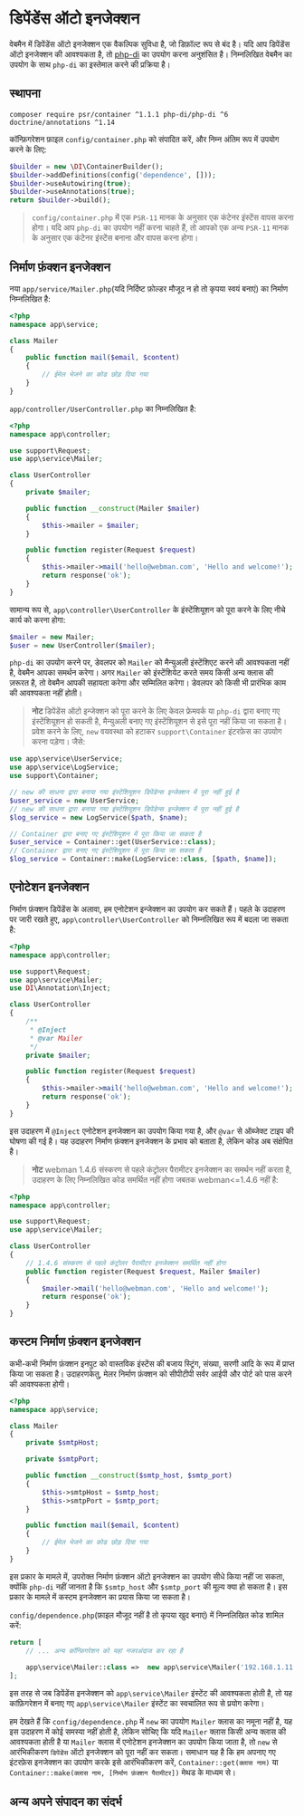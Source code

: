 # डिपेंडेंस ऑटो इनजेक्शन

वेबमैन में डिपेंडेंस ऑटो इनजेक्शन एक वैकल्पिक सुविधा है, जो डिफ़ॉल्ट रूप से बंद है। यदि आप डिपेंडेंस ऑटो इनजेक्शन की आवश्यकता है, तो [php-di](https://php-di.org/doc/getting-started.html) का उपयोग करना अनुशंसित है। निम्नलिखित वेबमैन का उपयोग के साथ `php-di` का इस्तेमाल करने की प्रक्रिया है।

## स्थापना 
```
composer require psr/container ^1.1.1 php-di/php-di ^6 doctrine/annotations ^1.14
```

कॉन्फ़िगरेशन फ़ाइल `config/container.php` को संपादित करें, और निम्न अंतिम रूप में उपयोग करने के लिए:
```php
$builder = new \DI\ContainerBuilder();
$builder->addDefinitions(config('dependence', []));
$builder->useAutowiring(true);
$builder->useAnnotations(true);
return $builder->build();
```

> `config/container.php` में एक `PSR-11` मानक के अनुसार एक कंटेनर इंस्टेंस वापस करना होगा। यदि आप `php-di` का उपयोग नहीं करना चाहते ​​हैं, तो आपको एक अन्य `PSR-11` मानक के अनुसार एक कंटेनर इंस्टेंस बनाना और वापस करना होगा।

## निर्माण फ़ंक्शन इनजेक्शन
नया `app/service/Mailer.php`(यदि निर्दिष्ट फ़ोल्डर मौजूद न हो तो कृपया स्वयं बनाएं) का निर्माण निम्नलिखित है:
```php
<?php
namespace app\service;

class Mailer
{
    public function mail($email, $content)
    {
        // ईमेल भेजने का कोड छोड़ दिया गया
    }
}
```

`app/controller/UserController.php` का निम्नलिखित है:

```php
<?php
namespace app\controller;

use support\Request;
use app\service\Mailer;

class UserController
{
    private $mailer;

    public function __construct(Mailer $mailer)
    {
        $this->mailer = $mailer;
    }

    public function register(Request $request)
    {
        $this->mailer->mail('hello@webman.com', 'Hello and welcome!');
        return response('ok');
    }
}
```
सामान्य रूप से, `app\controller\UserController` के इंस्टेंशियूशन को पूरा करने के लिए नीचे कार्य को करना होगा:
```php
$mailer = new Mailer;
$user = new UserController($mailer);
```
`php-di` का उपयोग करने पर, डेवलपर को `Mailer` को मैन्युअली इंस्टेंशिएट करने की आवश्यकता नहीं है, वेबमैन आपका समर्थन करेगा। अगर `Mailer` को इंस्टेंशियेट करते समय किसी अन्य क्लास की ज़रूरत है, तो वेबमैन आपकी सहायता करेगा और सम्मिलित करेगा। डेवलपर को किसी भी प्रारंभिक काम की आवश्यकता नहीं होती।

> **नोट**
> डिपेंडेंस ऑटो इन्जेक्शन को पूरा करने के लिए केवल फ्रेमवर्क या `php-di` द्वारा बनाए गए इंस्टेंशियूशन हो सकती है, मैन्युअली बनाए गए इंस्टेंशियूशन से इसे पूरा नहीं किया जा सकता है। प्रवेश करने के लिए, `new` वयवस्था को हटाकर `support\Container` इंटरफ़ेस का उपयोग करना पड़ेगा। जैसे:

```php
use app\service\UserService;
use app\service\LogService;
use support\Container;

// new की साधना द्वारा बनाया गया इंस्टेंशियूशन डिपेंडेन्स इन्जेक्शन में पूरा नहीं हुई है
$user_service = new UserService;
// new की साधना द्वारा बनाया गया इंस्टेंशियूशन डिपेंडेन्स इन्जेक्शन में पूरा नहीं हुई है
$log_service = new LogService($path, $name);

// Container द्वारा बनाए गए इंस्टेंशियूशन में पूरा किया जा सकता है
$user_service = Container::get(UserService::class);
// Container द्वारा बनाए गए इंस्टेंशियूशन में पूरा किया जा सकता है
$log_service = Container::make(LogService::class, [$path, $name]);
```

## एनोटेशन इनजेक्शन
निर्माण फ़ंक्शन डिपेंडेंस के अलावा, हम एनोटेशन इन्जेक्शन का उपयोग कर सकते हैं। पहले के उदाहरण पर जारी रखते हुए, `app\controller\UserController` को निम्नलिखित रूप में बदला जा सकता है:
```php
<?php
namespace app\controller;

use support\Request;
use app\service\Mailer;
use DI\Annotation\Inject;

class UserController
{
    /**
     * @Inject
     * @var Mailer
     */
    private $mailer;

    public function register(Request $request)
    {
        $this->mailer->mail('hello@webman.com', 'Hello and welcome!');
        return response('ok');
    }
}
```
इस उदाहरण में `@Inject` एनोटेशन इनजेक्शन का उपयोग किया गया है, और `@var` से ऑब्जेक्ट टाइप की घोषणा की गई है। यह उदाहरण निर्माण फ़ंक्शन इनजेक्शन के प्रभाव को बताता है, लेकिन कोड अब संक्षेपित है।

> **नोट**
> webman 1.4.6 संस्करण से पहले कंट्रोलर पैरामीटर इनजेक्शन का समर्थन नहीं करता है, उदाहरण के लिए निम्नलिखित कोड समर्थित नहीं होगा जबतक webman<=1.4.6 नहीं है:

```php
<?php
namespace app\controller;

use support\Request;
use app\service\Mailer;

class UserController
{
    // 1.4.6 संस्करण से पहले कंट्रोलर पैरामीटर इनजेक्शन समर्थित नहीं होगा
    public function register(Request $request, Mailer $mailer)
    {
        $mailer->mail('hello@webman.com', 'Hello and welcome!');
        return response('ok');
    }
}
```

## कस्टम निर्माण फ़ंक्शन इनजेक्शन

कभी-कभी निर्माण फ़ंक्शन इनपुट को वास्तविक इंस्टेंस की बजाय स्ट्रिंग, संख्या, सरणी आदि के रूप में प्राप्त किया जा सकता है। उदाहरणकेतु, मेलर निर्माण फ़ंक्शन को सीपीटीपी सर्वर आईपी और पोर्ट को पास करने की आवश्यकता होगी।
```php
<?php
namespace app\service;

class Mailer
{
    private $smtpHost;

    private $smtpPort;

    public function __construct($smtp_host, $smtp_port)
    {
        $this->smtpHost = $smtp_host;
        $this->smtpPort = $smtp_port;
    }

    public function mail($email, $content)
    {
        // ईमेल भेजने का कोड छोड़ दिया गया
    }
}
```

इस प्रकार के मामले में, उपरोक्त निर्माण फ़ंक्शन ऑटो इनजेक्शन का उपयोग सीधे किया नहीं जा सकता, क्योंकि `php-di` नहीं जानता है कि `$smtp_host` और `$smtp_port` की मूल्य क्या हो सकता है। इस प्रकार के मामले में कस्टम इनजेक्शन का प्रयास किया जा सकता है।

`config/dependence.php`(फ़ाइल मौजूद नहीं है तो कृपया खुद बनाएं) में निम्नलिखित कोड शामिल करें:
```php
return [
    // ... अन्य कॉन्फ़िगरेशन को यहां नजरअंदाज कर रहा है
    
    app\service\Mailer::class =>  new app\service\Mailer('192.168.1.11', 25);
];
```
इस तरह से जब डिपेंडेंस इनजेक्शन को `app\service\Mailer` इंस्टेंट की आवश्यकता होती है, तो यह कांफ़िगरेशन में बनाए गए `app\service\Mailer` इंस्टेंट का स्वचालित रूप से प्रयोग करेगा।

हम देखते हैं कि `config/dependence.php` में `new` का उपयोग `Mailer` क्लास का नमूना नहीं है, यह इस उदाहरण में कोई समस्या नहीं होती है, लेकिन सोचिए कि यदि `Mailer` क्लास किसी अन्य क्लास की आवश्यकता होती है या `Mailer` क्लास में एनोटेशन इनजेक्शन का उपयोग किया जाता है, तो `new` से आरंभिकीकरण `डिपेंडेंस` ऑटो इनजेक्शन को पूरा नहीं कर सकता। समाधान यह है कि हम अपनाए गए इंटरफ़ेस इनजेक्शन का उपयोग करके इसे आरंभिकीकरण करें, `Container::get(क्लास नाम)` या `Container::make(क्लास नाम, [निर्माण फ़ंक्शन पैरामीटर])` मेथड के माध्यम से।

## अन्य अपने संपादन का संदर्भ

